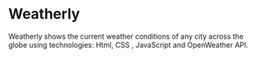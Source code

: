 # Weatherly
Weatherly shows the current weather conditions of any city across the globe using technologies: Html, CSS , JavaScript and OpenWeather API.
